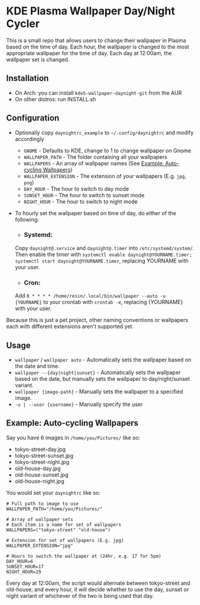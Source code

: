 # KDE Plasma Wallpaper Day/Night Cycler
This is a small repo that allows users to change their wallpaper in Plasma based on the time of day. Each hour, the wallpaper is changed to the most appropriate wallpaper for the time of day. Each day at 12:00am, the wallpaper set is changed.

## Installation
* On Arch: you can install `kde5-wallpaper-daynight-git` from the AUR
* On other distros: run INSTALL.sh

## Configuration
* Optionally copy `daynightrc_example` to `~/.config/daynightrc` and modify accordingly
	* `GNOME` - Defaults to KDE, change to 1 to change wallpaper on Gnome
	* `WALLPAPER_PATH` - The folder containing all your wallpapers
	* `WALLPAPERS` - An array of wallpaper names (See [Example: Auto-cycling Wallpapers](#example-auto-cycling-wallpapers))
	* `WALLPAPER_EXTENSION` - The extension of your wallpapers (E.g. `jpg`, `png`)
	* `DAY_HOUR` - The hour to switch to day mode
	* `SUNSET_HOUR` - The hour to switch to sunset mode
	* `NIGHT_HOUR` - The hour to switch to night mode
* To hourly set the wallpaper based on time of day, do either of the following:
    * ### Systemd:

    Copy `daynight@.service` and `daynight@.timer` into `/etc/systemd/system/`. Then enable the timer with `systemctl enable daynight@YOURNAME.timer; systemctl start daynight@YOURNAME.timer`, replacing YOURNAME with your user.
    * ### Cron:

    Add `0 * * * * /home/resin/.local/bin/wallpaper --auto -u {YOURNAME}` to your crontab with `crontab -e`, replacing {YOURNAME} with your user.

Because this is just a pet project, other naming conventions or wallpapers each with different extensions aren't supported yet.
## Usage
* `wallpaper` / `wallpaper auto` - Automatically sets the wallpaper based on the date and time.
* `wallpaper --{day|night|sunset}` - Automatically sets the wallpaper based on the date, but manually sets the wallpaper to day/night/sunset variant.
* `wallpaper {image-path}` - Manually sets the wallpaper to a specified image.
* `-u | --user {username}` - Manually specify the user

## Example: Auto-cycling Wallpapers
Say you have 6 images in `/home/you/Pictures/` like so:
* tokyo-street-day.jpg
* tokyo-street-sunset.jpg
* tokyo-street-night.jpg
* old-house-day.jpg
* old-house-sunset.jpg
* old-house-night.jpg

You would set your `daynightrc` like so:
```
# Full path to image to use
WALLPAPER_PATH="/home/you/Pictures/"

# Array of wallpaper sets
# Each item is a name for set of wallpapers
WALLPAPERS=("tokyo-street" "old-house")

# Extension for set of wallpapers (E.g. jpg)
WALLPAPER_EXTENSION="jpg"

# Hours to switch the wallpaper at (24hr, e.g. 17 for 5pm)
DAY_HOUR=6
SUNSET_HOUR=17
NIGHT_HOUR=19
```
Every day at 12:00am, the script would alternate between tokyo-street and old-house, and every hour, it will decide whether to use the day, sunset or night variant of whichever of the two is being used that day.
